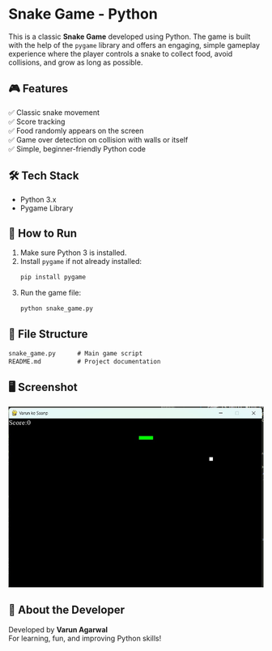 #  Snake Game - Python

This is a classic **Snake Game** developed using Python. The game is built with the help of the `pygame` library and offers an engaging, simple gameplay experience where the player controls a snake to collect food, avoid collisions, and grow as long as possible.

## 🎮 Features

✅ Classic snake movement  
✅ Score tracking  
✅ Food randomly appears on the screen  
✅ Game over detection on collision with walls or itself  
✅ Simple, beginner-friendly Python code  

## 🛠️ Tech Stack

- Python 3.x  
- Pygame Library  

## 🚀 How to Run

1. Make sure Python 3 is installed.  
2. Install `pygame` if not already installed:  
   ```bash
   pip install pygame
   ```  
3. Run the game file:  
   ```bash
   python snake_game.py
   ```  

## 📂 File Structure

```
snake_game.py      # Main game script
README.md          # Project documentation
```

## 🖥️ Screenshot

![Game Screenshot](game_ss.jpg)


## 📢 About the Developer

Developed by **Varun Agarwal**  
For learning, fun, and improving Python skills!  
